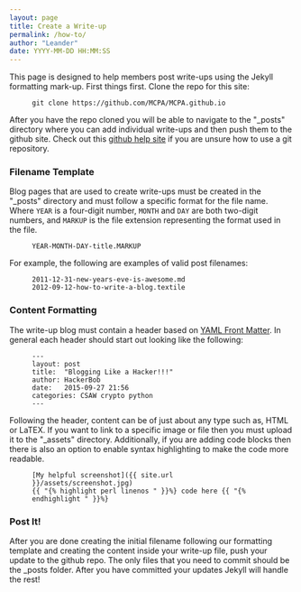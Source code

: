 ```yaml
---
layout: page
title: Create a Write-up
permalink: /how-to/
author: "Leander"
date: YYYY-MM-DD HH:MM:SS
---
```


This page is designed to help members post write-ups using the Jekyll formatting mark-up. First things first. Clone the repo for this site:

<figure class="highlight"><pre><code class="language-text" data-lang="text">git clone https://github.com/MCPA/MCPA.github.io </code></pre></figure>

After you have the repo cloned you will be able to navigate to the "_posts" directory where you can add individual write-ups and then push them to the github site. Check out this <a name="Help Site" href="http://gitref.org/basic/">github help site</a> if you are unsure how to use a git repository.

<h3>Filename Template</h3>
Blog pages that are used to create write-ups must be created in the "_posts" directory and must follow a specific format for the file name. Where <code>YEAR</code> is a four-digit number, <code>MONTH</code> and <code>DAY</code> are both two-digit numbers, and <code>MARKUP</code> is the file extension representing the format used in the file.

<figure class="highlight"><pre><code class="language-text" data-lang="text">YEAR-MONTH-DAY-title.MARKUP </code></pre></figure>

 For example, the following are examples of valid post filenames:

<figure class="highlight"><pre><code class="language-text" data-lang="text">2011-12-31-new-years-eve-is-awesome.md
2012-09-12-how-to-write-a-blog.textile</code></pre></figure>

<h3>Content Formatting</h3>
The write-up blog must contain a header based on <a href="http://jekyllrb.com/docs/frontmatter/" hname="YAML Front Matter Link">YAML Front Matter</a>. In general each header should start out looking like the following:
<figure class="highlight"><pre><code class="language-text" data-lang="text">---
layout: post
title:  "Blogging Like a Hacker!!!"
author: HackerBob
date:   2015-09-27 21:56
categories: CSAW crypto python
---</code></pre></figure>

Following the header, content can be of just about any type such as, HTML or LaTEX. If you want to link to a specific image or file then you must upload it to the "_assets" directory. Additionally, if you are adding code blocks then there is also an option to enable syntax highlighting to make the code more readable.

<figure class="highlight"><pre><code class="language-text" data-lang="text">[My helpful screenshot]({{ site.url }}/assets/screenshot.jpg)
{{ "{% highlight perl linenos " }}%} code here {{ "{% endhighlight " }}%}</code></pre></figure>

<h3>Post It!</h3>
After you are done creating the initial filename following our formatting template and creating the content inside your write-up file, push your update to the github repo. The only files that you need to commit should be the _posts folder. After you have committed your updates Jekyll will handle the rest!
